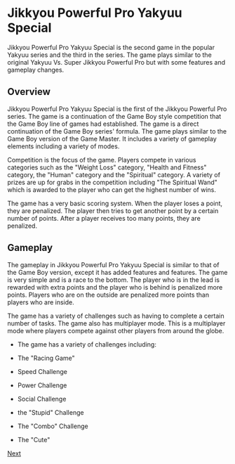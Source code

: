 # Jikkyou Powerful Pro Yakyuu Special

Jikkyou Powerful Pro Yakyuu Special is the second game in the popular Yakyuu series and the third in the series. The game plays similar to the original Yakyuu Vs. Super Jikkyou Powerful Pro but with some features and gameplay changes.

## Overview

Jikkyou Powerful Pro Yakyuu Special is the first of the Jikkyou Powerful Pro series. The game is a continuation of the Game Boy style competition that the Game Boy line of games had established. The game is a direct continuation of the Game Boy series' formula. The game plays similar to the Game Boy version of the Game Master. It includes a variety of gameplay elements including a variety of modes.

Competition is the focus of the game. Players compete in various categories such as the "Weight Loss" category, "Health and Fitness" category, the "Human" category and the "Spiritual" category. A variety of prizes are up for grabs in the competition including "The Spiritual Wand" which is awarded to the player who can get the highest number of wins.

The game has a very basic scoring system. When the player loses a point, they are penalized. The player then tries to get another point by a certain number of points. After a player receives too many points, they are penalized.

## Gameplay

The gameplay in Jikkyou Powerful Pro Yakyuu Special is similar to that of the Game Boy version, except it has added features and features. The game is very simple and is a race to the bottom. The player who is in the lead is rewarded with extra points and the player who is behind is penalized more points. Players who are on the outside are penalized more points than players who are inside.

The game has a variety of challenges such as having to complete a certain number of tasks. The game also has multiplayer mode. This is a multiplayer mode where players compete against other players from around the globe.

*   The game has a variety of challenges including:

*   The "Racing Game"

*   Speed Challenge

*   Power Challenge

*   Social Challenge

*   the "Stupid" Challenge

*   The "Combo" Challenge

*   The "Cute"

[Next](302.md)